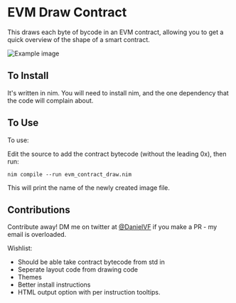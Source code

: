 # EVM Draw Contract

This draws each byte of bycode in an EVM contract, allowing you to get a quick overview of the shape of a smart contract.

![Example image](https://user-images.githubusercontent.com/837/161564178-7e545f3f-f6ff-45ba-8f3a-b8ff915449e6.png)

## To Install

It's written in nim. You will need to install nim, and the one dependency that the code will complain about.

## To Use

To use:

Edit the source to add the contract bytecode (without the leading 0x), then run:

    nim compile --run evm_contract_draw.nim

This will print the name of the newly created image file.

## Contributions

Contribute away! DM me on twitter at [@DanielVF](https://twitter.com/danielvf) if you make a PR - my email is overloaded.

Wishlist:

- Should be able take contract bytecode from std in
- Seperate layout code from drawing code
- Themes
- Better install instructions
- HTML output option with per instruction tooltips.
